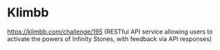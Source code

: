 # Klimbb
https://klimbb.com/challenge/195 (RESTful API service allowing users to activate the powers of Infinity Stones, with feedback via API responses)
